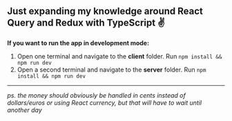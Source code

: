 ## Just expanding my knowledge around React Query and Redux with TypeScript ✌️

**If you want to run the app in development mode:**
1. Open one terminal and navigate to the **client** folder. Run `npm install && npm run dev`
2. Open a second terminal and navigate to the **server** folder. Run `npm install && npm run dev`

***
*ps. the money should obviously be handled in cents instead of dollars/euros or using React currency, but that will have to wait until another day*